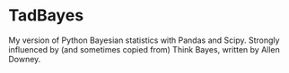 # TadBayes
My version of Python Bayesian statistics with Pandas and Scipy.
Strongly influenced by (and sometimes copied from) Think Bayes, written by Allen Downey.
